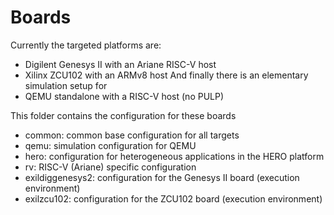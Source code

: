 # Boards
Currently the targeted platforms are:
* Digilent Genesys II with an Ariane RISC-V host
* Xilinx ZCU102 with an ARMv8 host
And finally there is an elementary simulation setup for 
* QEMU standalone with a RISC-V host (no PULP)

This folder contains the configuration for these boards
* common: common base configuration for all targets
* qemu: simulation configuration for QEMU
* hero: configuration for heterogeneous applications in the HERO platform
* rv: RISC-V (Ariane) specific configuration
* exildiggenesys2: configuration for the Genesys II board (execution environment)
* exilzcu102: configuration for the ZCU102 board (execution environment)
